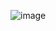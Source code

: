 
![image](https://github.com/NannF00/Power-BI-Note/assets/117897416/6cde7061-414c-438c-8ada-25e2afbf3eb4)

